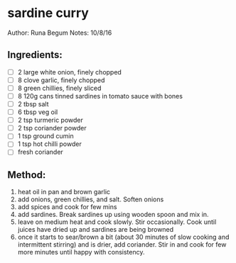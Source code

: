 # sardine curry
Author: Runa Begum
Notes: 10/8/16

## Ingredients:
- [ ] 2 large white onion, finely chopped
- [ ] 8 clove garlic, finely chopped
- [ ] 8 green chillies, finely sliced
- [ ] 8 120g cans tinned sardines in tomato sauce with bones
- [ ] 2 tbsp salt
- [ ] 6 tbsp veg oil
- [ ] 2 tsp turmeric powder
- [ ] 2 tsp coriander powder
- [ ] 1 tsp ground cumin
- [ ] 1 tsp hot chilli powder
- [ ] fresh coriander

## Method:
1. heat oil in pan and brown garlic
2. add onions, green chillies, and salt. Soften onions
3. add spices and cook for few mins
4. add sardines. Break sardines up using wooden spoon and mix in.
5. leave on medium heat and cook slowly. Stir occasionally. Cook until juices have dried up and sardines are being browned
6. once it starts to sear/brown a bit (about 30 minutes of slow cooking and intermittent stirring) and is drier, add coriander. Stir in and cook for few more minutes until happy with consistency.